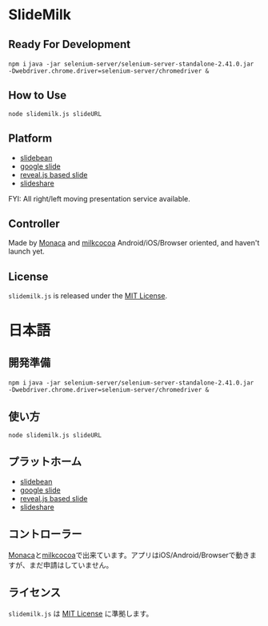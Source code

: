 # SlideMilk

## Ready For Development
`npm i`
`java -jar selenium-server/selenium-server-standalone-2.41.0.jar -Dwebdriver.chrome.driver=selenium-server/chromedriver &`

## How to Use
`node slidemilk.js slideURL`

## Platform
- [slidebean](http://slidebean.com)
- [google slide](http://www.google.com/intl/ja_jp/slides/about/)
- [reveal.js based slide](http://lab.hakim.se/reveal-js/)
- [slideshare](http://www.slideshare.net/)

FYI: All right/left moving presentation service available.

## Controller

Made by [Monaca](https://ja.monaca.io/) and [milkcocoa](https://mlkcca.com/)
Android/iOS/Browser oriented, and haven't launch yet.

## License
`slidemilk.js` is released under the [MIT License](http://opensource.org/licenses/MIT).



# 日本語

## 開発準備
`npm i`
`java -jar selenium-server/selenium-server-standalone-2.41.0.jar -Dwebdriver.chrome.driver=selenium-server/chromedriver &`

## 使い方
`node slidemilk.js slideURL`

## プラットホーム
- [slidebean](http://slidebean.com)
- [google slide](http://www.google.com/intl/ja_jp/slides/about/)
- [reveal.js based slide](http://lab.hakim.se/reveal-js/)
- [slideshare](http://www.slideshare.net/)

## コントローラー
[Monaca](https://ja.monaca.io/)と[milkcocoa](https://mlkcca.com/)で出来ています。アプリはiOS/Android/Browserで動きますが、まだ申請はしていません。

## ライセンス
`slidemilk.js` は [MIT License](http://opensource.org/licenses/MIT) に準拠します。
